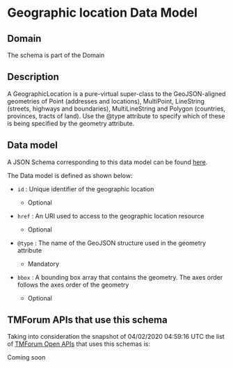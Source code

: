 # Geographic location Data Model

## Domain

The  schema is part of the  Domain

## Description

A GeographicLocation is a pure-virtual super-class to the GeoJSON-aligned geometries of Point (addresses and locations), MultiPoint, LineString (streets, highways and boundaries), MultiLineString and Polygon (countries, provinces, tracts of land). Use the @type attribute to specify which of these is being specified by the geometry attribute.

## Data model

A JSON Schema corresponding to this data model can be found
[here](https://github.com/tmforum-rand/schemas/blob/candidates/Common/GeographicLocation.schema.json).

The Data model is defined as shown below:

- `id` : Unique identifier of the geographic location

  - Optional


- `href` : An URI used to access to the geographic location resource

  - Optional


- `@type` : The name of the GeoJSON structure used in the geometry attribute

  - Mandatory


- `bbox` : A bounding box array that contains the geometry. The axes order follows the axes order of the geometry

  - Optional






## TMForum APIs that use this schema

Taking into consideration the snapshot of 04/02/2020 04:59:16 UTC the list of [TMForum Open APIs](https://www.tmforum.org/open-apis/) that uses this schemas is:

Coming soon